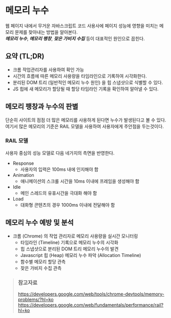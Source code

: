 # 메모리 누수

웹 페이지 내에서 무거운 자바스크립트 코드 사용사에 페이지 성능에 영향을 미치는 메모리 문제를 찾아내는 방법을 알아본다.  
_**메모리 누수**_, _**메모리 팽창**_, _**잦은 가비지 수집**_ 등이 대표적인 원인으로 꼽힌다.

## 요약 (TL;DR)

* 크롬 작업관리자를 사용하여 확인 가능
* 시간의 흐름에 따른 메모리 사용량을 타임라인으로 기록하여 시각화한다.
* 분리된 DOM 트리 (일반적인 메모리 누수 원인) 을 힙 스냅샷으로 식별할 수 있다.
* JS 힙에 새 메모리가 할당될 때 할당 타임라인 기록을 확인하여 알아낼 수 있다.

## 메모리 팽창과 누수의 판별

단순히 사이트의 점점 더 많은 메모리를 사용하게 된다면 누수가 발생된다고 볼 수 있다.  
여기서 많은 메모리의 기준은 RAIL 모델을 사용하여 사용자에게 주안점을 두는것이다.

### RAIL 모델

사용자 중심의 성능 모델로 다음 네가지의 측면을 반영한다.

* Response
  * 사용자의 입력은 100ms 내에 인지해야 함
* Animation
  * 애니메이션의 스크롤 시간을 10ms 이내에 프레임을 생성해야 함
* Idle
  * 메인 스레드의 유휴시간을 극대화 해야 함
* Load
  * 대화형 콘텐츠의 경우 1000ms 이내에 전달해야 함

## 메모리 누수 예방 및 분석

* 크롬 (Chrome) 의 작업 관리자로 메모리 사용량을 실시간 모니터링
  * 타임라인 (Timeline) 기록으로 메모리 누수의 시각화
  * 힙 스냅샷으로 분리된 DOM 트리 메모리 누수의 발견
  * Javascript 힙 (Heap) 메모리 누수 파악 (Allocation Timeline)
  * 함수별 메모리 할당 관측
  * 잦은 가비지 수집 관측

> ### 참고자료
> <https://developers.google.com/web/tools/chrome-devtools/memory-problems/?hl=ko>
> <https://developers.google.com/web/fundamentals/performance/rail?hl=ko>